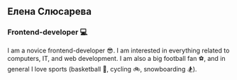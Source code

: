 ## Елена Слюсарева 
### Frontend-developer :computer:
I am a novice frontend-developer :sunglasses:. I am interested in everything related to computers, IT, and web development. I am also a big football fan :soccer:, and in general I love sports (basketball :basketball:, сycling :bike:, snowboarding :snowboarder:).

